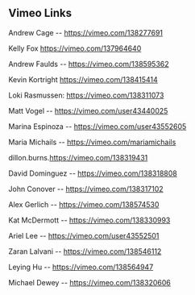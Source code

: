 ## Vimeo Links

Andrew Cage -- https://vimeo.com/138277691

Kelly Fox
https://vimeo.com/137964640

Andrew Faulds -- https://vimeo.com/138595362

Kevin Kortright https://vimeo.com/138415414

Loki Rasmussen: https://vimeo.com/138311073

Matt Vogel -- https://vimeo.com/user43440025

Marina Espinoza -- https://vimeo.com/user43552605

Maria Michails -- https://vimeo.com/mariamichails

dillon.burns.https://vimeo.com/138319431

David Dominguez -- https://vimeo.com/138318808

John Conover -- https://vimeo.com/138317102

Alex Gerlich -- https://vimeo.com/138574530

Kat McDermott -- https://vimeo.com/138330993

Ariel Lee -- https://vimeo.com/user43552501

Zaran Lalvani -- https://vimeo.com/138546112

Leying Hu -- https://vimeo.com/138564947

Michael Dewey -- https://vimeo.com/138320606